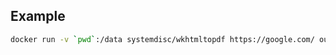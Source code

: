 ## Example

```bash
docker run -v `pwd`:/data systemdisc/wkhtmltopdf https://google.com/ output.pdf
```
